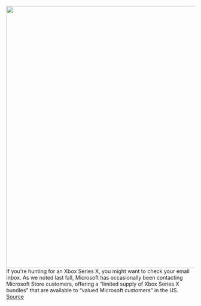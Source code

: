 <img src='https://cdn.vox-cdn.com/thumbor/S3jEythlVyqWvOntbRKlFFRpcSk=/0x0:2640x1749/1200x800/filters:focal(1109x664:1531x1086)/cdn.vox-cdn.com/uploads/chorus_image/image/70432081/twarren_xboxseriesxhandson.0.jpg' width='700px' /><br/>
If you're hunting for an Xbox Series X, you might want to check your email inbox. As we noted last fall, Microsoft has occasionally been contacting Microsoft Store customers, offering a “limited supply of Xbox Series X bundles” that are available to “valued Microsoft customers” in the US.
<a href='https://www.theverge.com/2022/1/25/22901581/xbox-series-x-bundle-email-microsoft-store'> Source <a/>